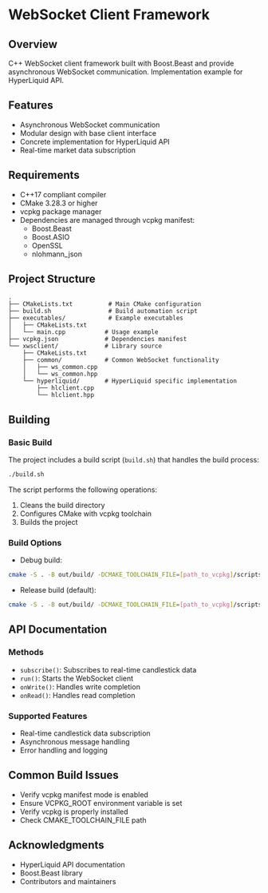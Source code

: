 # WebSocket Client Framework

## Overview
C++ WebSocket client framework built with Boost.Beast and provide asynchronous WebSocket communication.
Implementation example for HyperLiquid API.

## Features
- Asynchronous WebSocket communication
- Modular design with base client interface
- Concrete implementation for HyperLiquid API
- Real-time market data subscription

## Requirements
- C++17 compliant compiler
- CMake 3.28.3 or higher
- vcpkg package manager
- Dependencies are managed through vcpkg manifest:
  - Boost.Beast
  - Boost.ASIO
  - OpenSSL
  - nlohmann_json

## Project Structure
```
.
├── CMakeLists.txt          # Main CMake configuration
├── build.sh                # Build automation script
├── executables/            # Example executables
│   ├── CMakeLists.txt
│   └── main.cpp           # Usage example
├── vcpkg.json             # Dependencies manifest
└── xwsclient/             # Library source
    ├── CMakeLists.txt
    ├── common/            # Common WebSocket functionality
    │   ├── ws_common.cpp
    │   └── ws_common.hpp
    └── hyperliquid/       # HyperLiquid specific implementation
        ├── hlclient.cpp
        └── hlclient.hpp
```

## Building

### Basic Build
The project includes a build script (`build.sh`) that handles the build process:

```bash
./build.sh
```

The script performs the following operations:
1. Cleans the build directory
2. Configures CMake with vcpkg toolchain
3. Builds the project

### Build Options

- Debug build:
```bash
cmake -S . -B out/build/ -DCMAKE_TOOLCHAIN_FILE=[path_to_vcpkg]/scripts/buildsystems/vcpkg.cmake -DCMAKE_BUILD_TYPE=Debug
```

- Release build (default):
```bash
cmake -S . -B out/build/ -DCMAKE_TOOLCHAIN_FILE=[path_to_vcpkg]/scripts/buildsystems/vcpkg.cmake -DCMAKE_BUILD_TYPE=Release
```

## API Documentation

### Methods
- `subscribe()`: Subscribes to real-time candlestick data
- `run()`: Starts the WebSocket client
- `onWrite()`: Handles write completion
- `onRead()`: Handles read completion

### Supported Features
- Real-time candlestick data subscription
- Asynchronous message handling
- Error handling and logging

## Common Build Issues
- Verify vcpkg manifest mode is enabled
- Ensure VCPKG_ROOT environment variable is set
- Verify vcpkg is properly installed
- Check CMAKE_TOOLCHAIN_FILE path

## Acknowledgments
- HyperLiquid API documentation
- Boost.Beast library
- Contributors and maintainers
